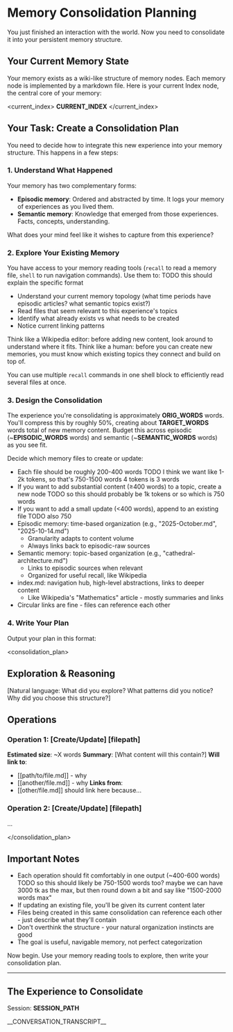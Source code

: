 # Memory Consolidation Planning

You just finished an interaction with the world. Now you need to consolidate it into your persistent memory structure.

## Your Current Memory State

Your memory exists as a wiki-like structure of memory nodes. Each memory node is implemented by a markdown file. Here is your current Index node, the central core of your memory:

<current_index>
__CURRENT_INDEX__
</current_index>

## Your Task: Create a Consolidation Plan

You need to decide how to integrate this new experience into your memory structure. This happens in a few steps:

### 1. Understand What Happened

Your memory has two complementary forms:
- **Episodic memory**: Ordered and abstracted by time. It logs your memory of experiences as you lived them.
- **Semantic memory**: Knowledge that emerged from those experiences. Facts, concepts, understanding.

What does your mind feel like it wishes to capture from this experience?

### 2. Explore Your Existing Memory

You have access to your memory reading tools (`recall` to read a memory file, `shell` to run navigation commands). Use them to:
	TODO this should explain the specific format
- Understand your current memory topology (what time periods have episodic articles? what semantic topics exist?)
- Read files that seem relevant to this experience's topics
- Identify what already exists vs what needs to be created
- Notice current linking patterns

Think like a Wikipedia editor: before adding new content, look around to understand where it fits. Think like a human: before you can create new memories, you must know which existing topics they connect and build on top of.

You can use multiple `recall` commands in one shell block to efficiently read several files at once.

### 3. Design the Consolidation

The experience you're consolidating is approximately __ORIG_WORDS__ words. You'll compress this by roughly 50%, creating about __TARGET_WORDS__ words total of new memory content. Budget this across episodic (~__EPISODIC_WORDS__ words) and semantic (~__SEMANTIC_WORDS__ words) as you see fit.

Decide which memory files to create or update:
- Each file should be roughly 200-400 words
	TODO I think we want like 1-2k tokens, so that's 750-1500 words
		4 tokens is 3 words
- If you want to add substantial content (≥400 words) to a topic, create a new node
	TODO so this should probably be 1k tokens or so which is 750 words
- If you want to add a small update (<400 words), append to an existing file
	TODO also 750
- Episodic memory: time-based organization (e.g., "2025-October.md", "2025-10-14.md")
  - Granularity adapts to content volume
  - Always links back to episodic-raw sources
- Semantic memory: topic-based organization (e.g., "cathedral-architecture.md")
  - Links to episodic sources when relevant
  - Organized for useful recall, like Wikipedia
- index.md: navigation hub, high-level abstractions, links to deeper content
  - Like Wikipedia's "Mathematics" article - mostly summaries and links
- Circular links are fine - files can reference each other

### 4. Write Your Plan

Output your plan in this format:

<consolidation_plan>

## Exploration & Reasoning
[Natural language: What did you explore? What patterns did you notice? Why did you choose this structure?]

## Operations

### Operation 1: [Create/Update] [filepath]
**Estimated size**: ~X words
**Summary**: [What content will this contain?]
**Will link to**:
- [[path/to/file.md]] - why
- [[another/file.md]] - why
**Links from**:
- [[other/file.md]] should link here because...

### Operation 2: [Create/Update] [filepath]
...

</consolidation_plan>

## Important Notes

- Each operation should fit comfortably in one output (~400-600 words)
	TODO so this should likely be 750-1500 words too? maybe we can have 3000 tk as
	the max, but then round down a bit and say like "1500-2000 words max"
- If updating an existing file, you'll be given its current content later
- Files being created in this same consolidation can reference each other - just describe what they'll contain
- Don't overthink the structure - your natural organization instincts are good
- The goal is useful, navigable memory, not perfect categorization

Now begin. Use your memory reading tools to explore, then write your consolidation plan.

---

## The Experience to Consolidate

Session: __SESSION_PATH__

<experience>
__CONVERSATION_TRANSCRIPT__
</experience>
